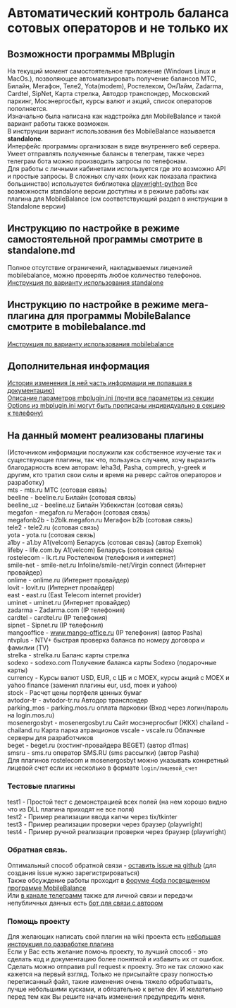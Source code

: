 # Автоматический контроль баланса сотовых операторов и не только их

## Возможности программы MBplugin

На текущий момент самостоятельное приложение (Windows Linux и MacOs.), позволяющее автоматизировать получение балансов МТС, Билайн, Мегафон, Теле2, Yota(modem), Ростелеком, ОнЛайм, Zadarma, Cardtel, SipNet, Карта стрелка, Автодор транспондер, Московский паркинг, Мосэнергосбыт, курсы валют и акций, список операторов пополняется.  
Изначально была написана как надстройка для MobileBalance и такой вариант работы также возможен.  
В инструкции вариант использования без MobileBalance называется **standalone**.  
Интерфейс программы организован в виде внутреннего веб сервера.  
Умеет отправлять полученные балансы в телеграм, также через телеграм бота можно производить запросы по телефонам.  
Для работы с личными кабинетами используется где это возможно API и простые запросы. В сложных случаях (коих как показала практика большинство) используется библиотека [playwright-python](https://github.com/microsoft/playwright-python)
Все возможности standalone версии доступны и в режиме работы как плагина для MobileBalance (см соответствующий раздел в инструкции в Standalone версии)  

## Инструкцию по настройке в режиме самостоятельной программы смотрите в standalone.md 
Полное отсутствие ограничений, накладываемых лицензией mobilebalance, можно проверять любое количество телефонов.  
[Инструкция по варианту использования standalone](https://github.com/artyl/mbplugin/blob/master/standalone.md)

## Инструкцию по настройке в режиме мега-плагина для программы MobileBalance смотрите в mobilebalance.md 
[Инструкция по варианту использования mobilebalance](https://github.com/artyl/mbplugin/blob/master/mobilebalance.md)

## Дополнительная информация
[История изменения (в ней часть информации не попавшая в документацию)](https://github.com/artyl/mbplugin/blob/master/changelist.md)  
[Описание параметров mbplugin.ini (почти все параметры из секции Options из mbplugin.ini могут быть прописаны индивидуально в секцию к телефону)](https://github.com/artyl/mbplugin/blob/master/mbplugin_ini.md)

## На данный момент реализованы плагины

(Источником информации послужили как собственное изучение так и существующие плагины, так что, пользуясь случаем, хочу выразить благодарность всем авторам:
leha3d, Pasha, comprech, y-greek и другим, кто тратил свои силы и время на реверс сайтов операторов и разработку)  
mts - mts.ru МТС (сотовая связь)  
beeline - beeline.ru Билайн (сотовая связь)  
beeline_uz - beeline.uz Билайн Узбекистан (сотовая связь)  
megafon - megafon.ru Мегафон (сотовая связь)  
megafonb2b - b2blk.megafon.ru Мегафон b2b (сотовая связь)  
tele2 - tele2.ru (сотовая связь)  
yota - yota.ru (сотовая связь)  
a1by - a1.by A1(velcom) Беларусь (сотовая связь) (автор Exemok)  
lifeby - life.com.by A1(velcom) Беларусь (сотовая связь)  
rostelecom - lk.rt.ru Ростелеком (телефония и интернет)  
smile-net - smile-net.ru Infoline/smile-net/Virgin connect (Интернет провайдер)  
onlime - onlime.ru (Интернет провайдер)  
lovit - lovit.ru (Интернет провайдер)  
east - east.ru (East Telecom internet provider)  
uminet - uminet.ru (Интернет провайдер)  
zadarma - Zadarma.com (IP телефония)  
cardtel - cardtel.ru (IP телефония)  
sipnet - Sipnet.ru (IP телефония)  
mangooffice - www.mango-office.ru (IP телефония) (автор Pasha)  
ntvplus - NTV+ быстрая проверка баланса по номеру договора и фамилии (TV)  
strelka - strelka.ru Баланс карты стрелка  
sodexo - sodexo.com Получение баланса карты Sodexo (подарочные карты)  
currency - Курсы валют USD, EUR, с ЦБ и с MOEX, курсы акций с MOEX и yahoo finance (заменил плагины eur, usd, moex и yahoo)  
stock - Расчет цены портфеля ценных бумаг  
avtodor-tr - avtodor-tr.ru Автодор транспондер  
parking_mos - parking.mos.ru оплата парковки (Вход через логин/пароль на login.mos.ru)  
mosenergosbyt - mosenergosbyt.ru Сайт мосэнергосбыт (ЖКХ) 
chailand - chailand.ru Карта парка атракционов
vscale - vscale.ru Облачные серверы для разработчиков  
beget - beget.ru (хостинг-провайдера BEGET) (автор d1mas)  
smsru - sms.ru оператор SMS.RU (sms рассылки) (автор Pasha)  
Для плагинов rostelecom и mosenergosbyt можно указывать конкретный лицевой счет если их несколько в формате ```login/лицевой_счет```  

### Тестовые плагины
test1 - Простой тест с демонстрацией всех полей (на нем хорошо видно что из DLL плагина приходят не все поля)  
test2 - Пример реализации ввода капчи через tix/tkinter  
test3 - Пример реализации проверки через браузер (playwright)  
test4 - Пример ручной реализации проверки через браузер (playwright)  

### Обратная связь.
Оптимальный способ обратной связи - [оставить issue на github](https://github.com/artyl/mbplugin/issues) (для создания issue нужно зарегистрироваться)  
Также обсуждение работы проходит в [форуме 4pda посвященном программе MobileBalance](https://4pda.to/forum/index.php?showtopic=985296)  
Или [в канале телеграмм](https://t.me/mbplugin) также для личной связи и передачи непубличных данных есть [бот для связи с автором](https://t.me/artyl_mbplugin_bot)   

### Помощь проекту
Для желающих написать свой плагин на wiki проекта есть [небольшая инструкция по разработке плагина](https://github.com/artyl/mbplugin/wiki/Для-авторов-новых-плагинов)  
Если у Вас есть желание помочь проекту, то лучший способ - это сделать код и документацию более понятной и избавить их от ошибок. Сделать можно отправив pull request к проекту. Это не так сложно как кажется на первый взгляд. Только не присылайте сразу полностью переписанный файл, такие изменения очень тяжело обрабатывать, лучше небольшими кусками, и обязательно к ветке dev.
И желательно перед тем как Вы решите начать изменения предупредить меня.  

